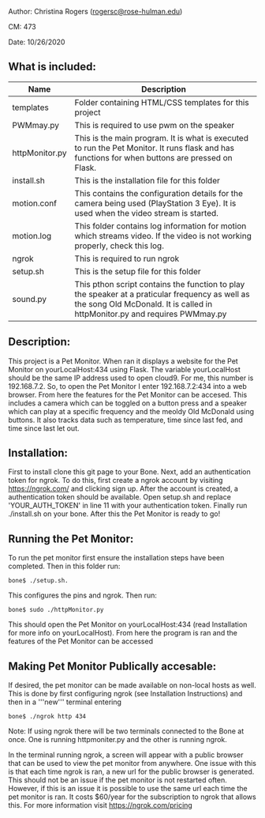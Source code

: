 Author: Christina Rogers (rogersc@rose-hulman.edu)

CM: 473

Date: 10/26/2020

## What is included: ##

| Name      | Description |
| ----------- | ----------- |
| templates | Folder containing HTML/CSS templates for this project
| PWMmay.py | This is required to use pwm on the speaker
| httpMonitor.py | This is the main program. It is what is executed to run the Pet Monitor. It runs flask and has functions for when buttons are pressed on Flask. 
| install.sh | This is the installation file for this folder
| motion.conf | This contains the configuration details for the camera being used (PlayStation 3 Eye). It is used when the video stream is started.
| motion.log | This folder contains log information for motion which streams video. If the video is not working properly, check this log.
| ngrok | This is required to run ngrok
| setup.sh | This is the setup file for this folder
| sound.py | This pthon script contains the function to play the speaker at a praticular frequency as well as the song Old McDonald. It is called in httpMonitor.py and requires PWMmay.py



## Description: ##
This project is a Pet Monitor. When ran it displays a website for the Pet Monitor on yourLocalHost:434 using Flask. The variable yourLocalHost should be the same IP
address used to open cloud9. For me, this number is 192.168.7.2. So, to open the Pet Monitor I enter 192.168.7.2:434 into a web browser. From here the features for
the Pet Monitor can be accesed. This includes a camera which can be toggled on a button press and a speaker which can play at a specific frequency and the meoldy Old 
McDonald using buttons. It also tracks data such as temperature, time since last fed, and time since last let out.

## Installation: ##
First to install clone this git page to your Bone. Next, add an authentication token for ngrok. To do this, first create a ngrok account by visiting 
https://ngrok.com/ and clicking sign up. After the account is created, a authentication token should be available. Open setup.sh and replace 'YOUR_AUTH_TOKEN' 
in line 11 with your authentication token. Finally run ./install.sh on your bone. After this the Pet Monitor is ready to go!

## Running the Pet Monitor: ##
To run the pet monitor first ensure the installation steps have been completed. Then in this folder run:

    bone$ ./setup.sh. 
    
This configures the pins and ngrok. Then run:

    bone$ sudo ./httpMonitor.py
    
This should open the Pet Monitor on yourLocalHost:434 (read Installation for more info on yourLocalHost). From here the program is ran and the features of the Pet
Monitor can be accessed

## Making Pet Monitor Publically accesable: ##
If desired, the pet monitor can be made available on non-local hosts as well. This is done by first configuring ngrok (see Installation Instructions) and then in a 
'''new''' terminal entering

    bone$ ./ngrok http 434
    
Note: If using ngrok there will be two terminals connected to the Bone at once. One is running httpmoniter.py and the other is running ngrok.

In the terminal running ngrok, a screen will appear with a public browser that can be used to view the pet monitor from anywhere. One issue with this is that
each time ngrok is ran, a new url for the public browser is generated. This should not be an issue if the pet monitor is not restarted often. However, if this
is an issue it is possible to use the same url each time the pet monitor is ran. It costs $60/year for the subscription to ngrok that allows this. For more 
information visit https://ngrok.com/pricing
